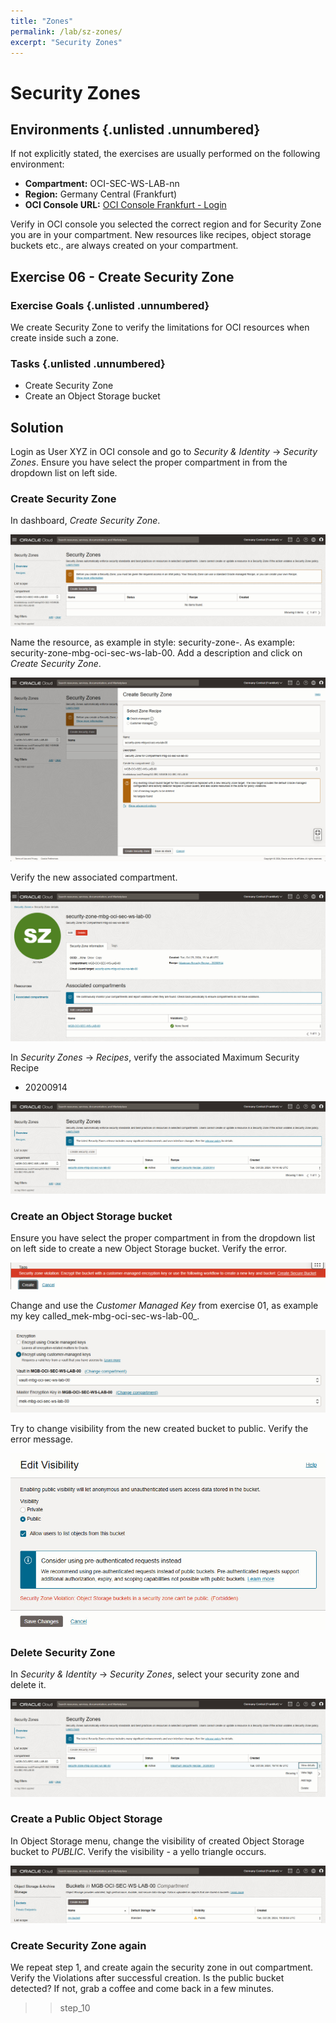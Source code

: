 ```yaml
---
title: "Zones"
permalink: /lab/sz-zones/
excerpt: "Security Zones"
---
```

<!-- markdownlint-disable MD024 -->
<!-- markdownlint-disable MD025 -->
<!-- markdownlint-disable MD033 -->
<!-- markdownlint-disable MD041 -->

# Security Zones

## Environments {.unlisted .unnumbered}

If not explicitly stated, the exercises are usually performed on the following
environment:

- **Compartment:** OCI-SEC-WS-LAB-nn
- **Region:** Germany Central (Frankfurt)
- **OCI Console URL:**
  <a href="https://console.eu-frankfurt-1.oraclecloud.com" target="_blank" rel="noopener">
  OCI Console Frankfurt - Login</a>

Verify in OCI console you selected the correct region and for Security Zone you are
in your compartment. New resources like recipes, object storage buckets etc.,
are always created on your compartment.

## Exercise 06 - Create Security Zone

### Exercise Goals {.unlisted .unnumbered}

We create Security Zone to verify the limitations for OCI resources when create
inside such a zone.

### Tasks {.unlisted .unnumbered}

- Create Security Zone
- Create an Object Storage bucket

## Solution

Login as User XYZ in OCI console and go to _Security & Identity_ ->
_Security Zones_. Ensure you have select the proper compartment in from the
dropdown list on left side.

### Create Security Zone

In dashboard, _Create Security Zone_.

![>> step_1](../../images/screenshot-security-zone_1.jpg)

Name the resource, as example in style: security-zone-<compartment name>. As
example: security-zone-mbg-oci-sec-ws-lab-00. Add a description and click on
_Create Security Zone_.

![>> step_2](../../images/screenshot-security-zone_2.jpg)

Verify the new associated compartment.

![>> step_3](../../images/screenshot-security-zone_3.jpg)

In _Security Zones_ -> _Recipes_, verify the associated Maximum Security Recipe

- 20200914

![>> step_4](../../images/screenshot-security-zone_4.jpg)

### Create an Object Storage bucket

Ensure you have select the proper compartment in from the dropdown list on left
side to create a new Object Storage bucket. Verify the error.

![>> step_5](../../images/screenshot-security-zone_5.jpg)

Change  and use the _Customer Managed Key_ from exercise 01, as example my key
called_mek-mbg-oci-sec-ws-lab-00_.

![>> step_6](../../images/screenshot-security-zone_6.jpg)

Try to change visibility from the new created bucket to public. Verify the error
message.

![>> step_7](../../images/screenshot-security-zone_7.jpg)

### Delete Security Zone

In _Security & Identity_ -> _Security Zones_, select your security zone and
delete it.

![>> step_8](../../images/screenshot-security-zone_8.jpg)

### Create a Public Object Storage

In Object Storage menu, change the visibility of created Object Storage bucket
to _PUBLIC_. Verify the visibility - a yello triangle occurs.

![>> step_9](../../images/screenshot-security-zone_9.jpg)

### Create Security Zone again

We repeat step 1, and create again the security zone in out compartment. Verify
the Violations after successful creation. Is the public bucket detected? If not,
grab a coffee and come back in a few minutes.

>> step_10

